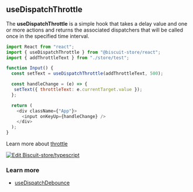 ## useDispatchThrottle
The **useDispatchThrottle** is a simple hook that takes a delay value and one or more actions and returns the associated dispatchers that will be called once in the specified time interval.
```javascript
import React from "react";
import { useDispatchThrottle } from "@biscuit-store/react";
import { addThrottleText } from "./store/test";

function Input() {
  const setText = useDispatchThrottle(addThrottleText, 500);

  const handleChange = (e) => {
   setText({ throttleText: e.currentTarget.value });
  };

  return (
    <div className={"App"}>
      <input onKeyUp={handleChange} />
    </div>
  );
}
```
Learn more about [throttle](https://javascript.info/task/throttle)

[![Edit Biscuit-store/typescript](https://codesandbox.io/static/img/play-codesandbox.svg)](https://codesandbox.io/s/biscuit-storetypescript-fyhdc?fontsize=14&hidenavigation=1&theme=dark)

### Learn more
- [useDispatchDebounce](/docs/react/debounce)
